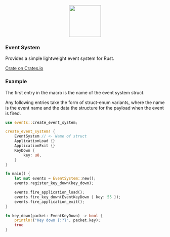 <div align="center">
    <span><img src="https://upload.wikimedia.org/wikipedia/commons/thumb/d/d5/Rust_programming_language_black_logo.svg/1920px-Rust_programming_language_black_logo.svg.png" width="100"></span>
</div>

### Event System 

Provides a simple lightweight event system for Rust. 

[Crate on Crates.io](https://crates.io/crates/events_system)

### Example

The first entry in the macro is the name of the event system struct.

Any following entries take the form of struct-enum variants, where the name is the event name and the data the structure for the payload when the event is fired.

```rust
use events::create_event_system;

create_event_system! {
    EventSystem // <- Name of struct
    ApplicationLoad {}
    ApplicationExit {}
    KeyDown {
        key: u8,
    }
}

fn main() {
    let mut events = EventSystem::new();
    events.register_key_down(key_down);

    events.fire_application_load();
    events.fire_key_down(EventKeyDown { key: 55 });
    events.fire_application_exit();
}

fn key_down(packet: EventKeyDown) -> bool {
    println!("Key down {:?}", packet.key);
    true
}
```

